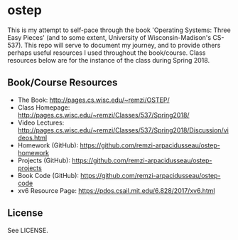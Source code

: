 # ostep

This is my attempt to self-pace through the book 'Operating Systems: Three Easy Pieces' (and to some extent, University of Wisconsin-Madison's CS-537). This repo will serve to document my journey, and to provide others perhaps useful resources I used throughout the book/course. Class resources below are for the instance of the class during Spring 2018.

## Book/Course Resources

* The Book: http://pages.cs.wisc.edu/~remzi/OSTEP/
* Class Homepage: http://pages.cs.wisc.edu/~remzi/Classes/537/Spring2018/
* Video Lectures: http://pages.cs.wisc.edu/~remzi/Classes/537/Spring2018/Discussion/videos.html
* Homework (GitHub): https://github.com/remzi-arpacidusseau/ostep-homework
* Projects (GitHub): https://github.com/remzi-arpacidusseau/ostep-projects
* Book Code (GitHub): https://github.com/remzi-arpacidusseau/ostep-code
* xv6 Resource Page: https://pdos.csail.mit.edu/6.828/2017/xv6.html

## License

See LICENSE.
